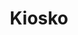 ---
title: "Kiosko"
url: /villa-de-alvarez/kiosko-avenida-enrique-corona-morfin-2/
shop: tienda rural
---